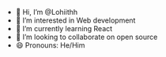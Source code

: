 - 👋 Hi, I’m @Lohiithh
- 👀 I’m interested in Web development
- 🌱 I’m currently learning React
- 💞️ I’m looking to collaborate on open source
- 😄 Pronouns: He/Him

<!---
Lohiithh/Lohiithh is a ✨ special ✨ repository because its `README.md` (this file) appears on your GitHub profile.
You can click the Preview link to take a look at your changes.
--->
